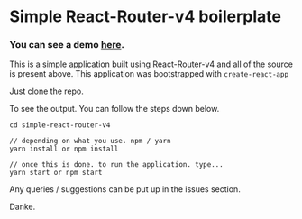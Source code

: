 # Simple React-Router-v4 boilerplate

### You can see a demo [here](https://codesandbox.io/s/github/Kolhar730/react-router-v4-simple-and-mdc/tree/master/simple-react-router-v4).

This is a simple application built using React-Router-v4 and all of the source is present above.
This application was bootstrapped with ```create-react-app```

Just clone the repo. 

To see the output. You can follow the steps down below.

```
cd simple-react-router-v4

// depending on what you use. npm / yarn
yarn install or npm install

// once this is done. to run the application. type...
yarn start or npm start
```

Any queries / suggestions can be put up in the issues section.

Danke.

